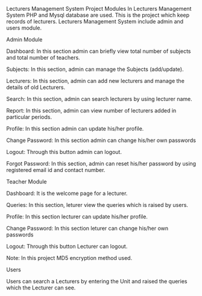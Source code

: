 Lecturers Management System Project Modules
In Lecturers Management System PHP and Mysql database are used. This is the project which keep records of lecturers. Lecturers Management System include admin and users module.

Admin Module

Dashboard: In this section admin can briefly view total number of subjects and total number of teachers.

Subjects: In this section, admin can manage the Subjects (add/update).

Lecturers: In this section, admin can add new lecturers and manage the details of old Lecturers.

Search: In this section, admin can search lecturers by using lecturer name.

Report: In this section, admin can view number of lecturers added  in particular periods.

Profile: In this section admin can update his/her profile.

Change Password: In this section admin can change his/her own passwords

Logout: Through this button admin can logout.

Forgot Password: In this section, admin can reset his/her password by using registered email id and contact number.

Teacher Module

Dashboard: It is the welcome page for a lecturer.

Queries: In this section, leturer view the queries which is raised by users.

Profile: In this section lecturer can update his/her profile.

Change Password: In this section leturer can change his/her own passwords

Logout: Through this button Lecturer can logout.

 Note:  In this project MD5 encryption method used.

Users

Users can search a Lecturers by entering the Unit and raised the queries which the Lecturer can see.


